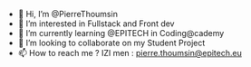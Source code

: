 - 👋  Hi, I’m @PierreThoumsin
- 👀  I’m interested in Fullstack and Front dev
- 🌱  I’m currently learning @EPITECH in Coding@cademy
- 💞️  I’m looking to collaborate on my Student Project
- 📫  How to reach me ? IZI men : pierre.thoumsin@epitech.eu

<!---
PierreThoumsin/PierreThoumsin is a ✨ special ✨ repository because its `README.md` (this file) appears on your GitHub profile.
You can click the Preview link to take a look at your changes.
--->
